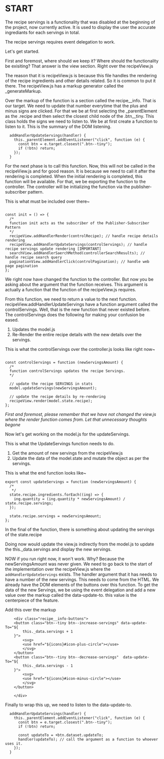 
# START

The recipe servings is a functionality that was disabled at the beginning of the project, now currently active. It is used to display the user the accurate ingrediants for each servings in total.

The recipe servings requires event delegation to work. 

Let's get started.

First and foremost, where should we keep it? Where should the functionality be exisiting? That answer is the view section. Right over the recipeView.js

The reason that it is recipeView.js is because this file handles the rendering of the recipe ingredients and other details related. So it is common to put it there. The recipeView.js has a markup generator called the _generateMarkup.

Over the markup of the function is a section called the recipe__info. That is our target. We need to update that number everytime that the plus and minus signs are clicked. For that we be at first selecting the _parentElement as the .recipe and then select the closest child node of the .btn__tiny. This class holds the signs we need to listen to. We be at first create a function to listen to it. This is the summary of the DOM listening.

```
  addHandlerUpdateServings(handler) {
    this._parentElement.addEventListener("click", function (e) {
      const btn = e.target.closest(".btn--tiny");
      if (!btn) return;
    });
  }

```

For the next phase is to call this function. Now, this will not be called in the recipeView.js and for good reason. It is because we need to call it after the rendering is completed. When the initial rendering is completed, this function will be available. For that, we be exporting the function to the controller. The controller will be initializing the function via the publisher-subscriber pattern.

This is what must be included over there~
```

const init = () => {
  /*
  function init acts as the subscriber of the Publisher-Subscriber Pattern
  */
  recipeView.addHandlerRender(controlRecipe); // handle recipe details rendering
  recipeView.addHandlerUpdateServings(controlServings); // handle recipe servings update rendering [IMPORTANT]
  searchView.addHandlerSaerchMethod(controllerSearchResults); // handle recipe search query
  paginationView.addHandlerClick(controlPagination); // handle web page pagination
};

```

We right now have changed the function to the controller. But now you be asking about the argument that the function receives. This argument is actually a function that the function of the recipeView.js requires.

From this function, we need to return a value to the next function. recipeView.addHandlerUpdateServings have a function argument called the controlServings. Well, that is the new function that never existed before. The controlServings does the following for making your confusion be eased.

1. Updates the model.js 
2. Re-Render the entire recipe details with the new details over the servings.

This is what the controlServings over the controller.js looks like right now~
```

const controlServings = function (newServingsAmount) {
  /*
  function controlServings updates the recipe Servings. 
  */

  // update the recipe SERVINGS in stats
  model.updateServings(newServingsAmount);

  // update the recipe details by re-rendering
  recipeView.render(model.state.recipe);
};
```

_First and foremost, please remember that we have not changed the view.js where the render function comes from. Let that unnecessary thoughts begone_

Now let's get working on the model.js for the updateServings.

This is what the UpdateServings function needs to do.

1. Get the amount of new servings from the recipeView.js
2. Update the data of the model.state and mutate the object as per the servings.

This is what the end function looks like~

```
export const updateServings = function (newServingsAmount) {
  /*
   */
  state.recipe.ingredients.forEach((ing) => {
    ing.quantity = (ing.quantity * newServingsAmount) / state.recipe.servings;
  });

  state.recipe.servings = newServingsAmount;
};

```

In the final of the function, there is something about updating the servings of the state.recipe

Doing now would update the view.js indirectly from the model.js to update the this._data.servings and display the new servings.

NOW if you run right now, it won't work. Why? Because the newServingsAmount was never given. We need to go back to the start of the implementation over the recipeView.js where the ```addHandlerUpdateServings``` exists. The handler argument that it has needs to have a number of the new servings. This needs to come from the HTML. We already have the DOM elements of the buttons over this function. To get the data of the new Servings, we be using the event delegation and add a new value over the markup called the data-update-to. this value is the centerpiece of the feature.

Add this over the markup

```
    <div class="recipe__info-buttons">
    <button class="btn--tiny btn--increase-servings" data-update-To="${
        this._data.servings + 1
    }">
        <svg>
        <use href="${icons}#icon-plus-circle"></use>
        </svg>
    </button>
    <button class="btn--tiny btn--decrease-servings"  data-update-To="${
        this._data.servings - 1
    }">
        <svg>
        <use href="${icons}#icon-minus-circle"></use>
        </svg>
    </button>

    </div>
```

Finally to wrap this up, we need to listen to the data-update-to.

```
  addHandlerUpdateServings(handler) {
    this._parentElement.addEventListener("click", function (e) {
      const btn = e.target.closest(".btn--tiny");
      if (!btn) return;

      const updateTo = +btn.dataset.updateTo;
      handler(updateTo); // call the argument as a function to whoever uses it.
    });
  }
```

